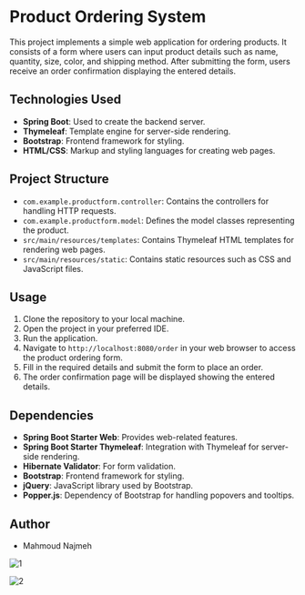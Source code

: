 # Product Ordering System

This project implements a simple web application for ordering products. It consists of a form where users can input product details such as name, quantity, size, color, and shipping method. After submitting the form, users receive an order confirmation displaying the entered details.

## Technologies Used
- **Spring Boot**: Used to create the backend server.
- **Thymeleaf**: Template engine for server-side rendering.
- **Bootstrap**: Frontend framework for styling.
- **HTML/CSS**: Markup and styling languages for creating web pages.

## Project Structure

- `com.example.productform.controller`: Contains the controllers for handling HTTP requests.
- `com.example.productform.model`: Defines the model classes representing the product.
- `src/main/resources/templates`: Contains Thymeleaf HTML templates for rendering web pages.
- `src/main/resources/static`: Contains static resources such as CSS and JavaScript files.

## Usage

1. Clone the repository to your local machine.
2. Open the project in your preferred IDE.
3. Run the application.
4. Navigate to `http://localhost:8080/order` in your web browser to access the product ordering form.
5. Fill in the required details and submit the form to place an order.
6. The order confirmation page will be displayed showing the entered details.

## Dependencies

- **Spring Boot Starter Web**: Provides web-related features.
- **Spring Boot Starter Thymeleaf**: Integration with Thymeleaf for server-side rendering.
- **Hibernate Validator**: For form validation.
- **Bootstrap**: Frontend framework for styling.
- **jQuery**: JavaScript library used by Bootstrap.
- **Popper.js**: Dependency of Bootstrap for handling popovers and tooltips.

## Author

- Mahmoud Najmeh


![1](https://github.com/MN10101/product-form/assets/78208459/35ba7816-e510-41d4-b3b8-4644208c477d)

![2](https://github.com/MN10101/product-form/assets/78208459/08cf0753-e601-4ef5-8374-a44097d3e873)
